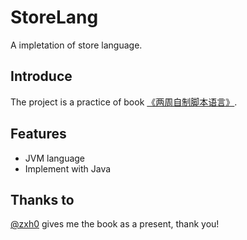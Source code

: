 # StoreLang

A impletation of store language.

## Introduce

  The project is a practice of book [《两周自制脚本语言》](https://book.douban.com/subject/25908672/).

## Features

* JVM language
* Implement with Java

## Thanks to

  [@zxh0](https://github.com/zxh0) gives me the book as a present, thank you!

